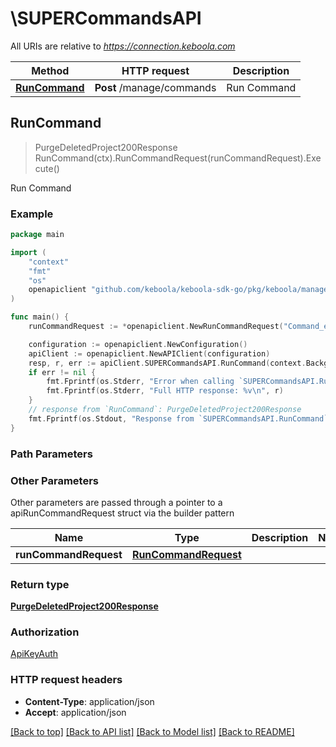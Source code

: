 # \SUPERCommandsAPI

All URIs are relative to *https://connection.keboola.com*

Method | HTTP request | Description
------------- | ------------- | -------------
[**RunCommand**](SUPERCommandsAPI.md#RunCommand) | **Post** /manage/commands | Run Command



## RunCommand

> PurgeDeletedProject200Response RunCommand(ctx).RunCommandRequest(runCommandRequest).Execute()

Run Command



### Example

```go
package main

import (
	"context"
	"fmt"
	"os"
	openapiclient "github.com/keboola/keboola-sdk-go/pkg/keboola/management"
)

func main() {
	runCommandRequest := *openapiclient.NewRunCommandRequest("Command_example") // RunCommandRequest |  (optional)

	configuration := openapiclient.NewConfiguration()
	apiClient := openapiclient.NewAPIClient(configuration)
	resp, r, err := apiClient.SUPERCommandsAPI.RunCommand(context.Background()).RunCommandRequest(runCommandRequest).Execute()
	if err != nil {
		fmt.Fprintf(os.Stderr, "Error when calling `SUPERCommandsAPI.RunCommand``: %v\n", err)
		fmt.Fprintf(os.Stderr, "Full HTTP response: %v\n", r)
	}
	// response from `RunCommand`: PurgeDeletedProject200Response
	fmt.Fprintf(os.Stdout, "Response from `SUPERCommandsAPI.RunCommand`: %v\n", resp)
}
```

### Path Parameters



### Other Parameters

Other parameters are passed through a pointer to a apiRunCommandRequest struct via the builder pattern


Name | Type | Description  | Notes
------------- | ------------- | ------------- | -------------
 **runCommandRequest** | [**RunCommandRequest**](RunCommandRequest.md) |  | 

### Return type

[**PurgeDeletedProject200Response**](PurgeDeletedProject200Response.md)

### Authorization

[ApiKeyAuth](../README.md#ApiKeyAuth)

### HTTP request headers

- **Content-Type**: application/json
- **Accept**: application/json

[[Back to top]](#) [[Back to API list]](../README.md#documentation-for-api-endpoints)
[[Back to Model list]](../README.md#documentation-for-models)
[[Back to README]](../README.md)

